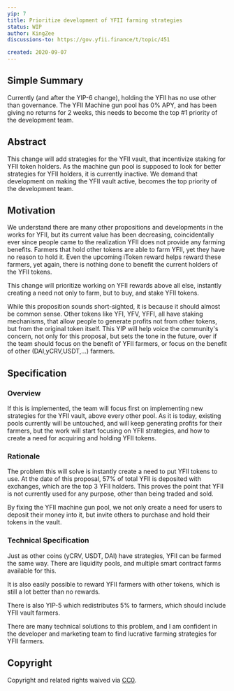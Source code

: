 ```yaml
---
yip: 7
title: Prioritize development of YFII farming strategies
status: WIP
author: KingZee
discussions-to: https://gov.yfii.finance/t/topic/451

created: 2020-09-07
---
```


<!--You can leave these HTML comments in your merged YIP and delete the visible duplicate text guides, they will not appear and may be helpful to refer to if you edit it again. This is the suggested template for new YIPs. Note that an YIP number will be assigned by an editor. When opening a pull request to submit your YIP, please use an abbreviated title in the filename, `yip-draft_title_abbrev.md`. The title should be 44 characters or less.-->

## Simple Summary
<!--"If you can't explain it simply, you don't understand it well enough." Simply describe the outcome the proposed changes intends to achieve. This should be non-technical and accessible to a casual community member.-->

Currently (and after the YIP-6 change), holding the YFII has no use other than governance. The YFII Machine gun pool has 0% APY, and has been giving no returns for 2 weeks, this needs to become the top #1 priority of the development team.

## Abstract
<!--A short (~200 word) description of the proposed change, the abstract should clearly describe the proposed change. This is what *will* be done if the YIP is implemented, not *why* it should be done or *how* it will be done. If the YIP proposes deploying a new contract, write, "we propose to deploy a new contract that will do x".-->

This change will add strategies for the YFII vault, that incentivize staking for YFII token holders. As the machine gun pool is supposed to look for better strategies for YFII holders, it is currently inactive. We demand that development on making the YFII vault active, becomes the top priority of the development team. 

## Motivation
<!--This is the problem statement. This is the *why* of the YIP. It should clearly explain *why* the current state of the protocol is inadequate.  It is critical that you explain *why* the change is needed, if the YIP proposes changing how something is calculated, you must address *why* the current calculation is innaccurate or wrong. This is not the place to describe how the YIP will address the issue!-->
We understand there are many other propositions and developments in the works for YFII, but its current value has been decreasing, coincidentally ever since people came to the realization YFII does not provide any farming benefits.
Farmers that hold other tokens are able to farm YFII, yet they have no reason to hold it. Even the upcoming iToken reward helps reward these farmers, yet again, there is nothing done to benefit the current holders of the YFII tokens.

This change will prioritize working on YFII rewards above all else, instantly creating a need not only to farm, but to buy, and stake YFII tokens. 

While this proposition sounds short-sighted, it is because it should almost be common sense. Other tokens like YFI, YFV, YFFI, all have staking mechanisms, that allow people to generate profits not from other tokens, but from the original token itself.
This YIP will help voice the community's concern, not only for this proposal, but sets the tone in the future, over if the team should focus on the benefit of YFII farmers, or focus on the benefit of other (DAI,yCRV,USDT,...) farmers.

## Specification
<!--The specification should describe the syntax and semantics of any new feature, there are five sections
1. Overview
2. Rationale
3. Technical Specification
4. Test Cases
5. Configurable Values
-->

### Overview
<!--This is a high level overview of *how* the YIP will solve the problem. The overview should clearly describe how the new feature will be implemented.-->

If this is implemented, the team will focus first on implementing new strategies for the YFII vault, above every other pool. As it is today, existing pools currently will be untouched, and will keep generating profits for their farmers, but the work will start focusing on YFII strategies, and how to create a need for acquiring and holding YFII tokens.

### Rationale
<!--This is where you explain the reasoning behind how you propose to solve the problem. Why did you propose to implement the change in this way, what were the considerations and trade-offs. The rationale fleshes out what motivated the design and why particular design decisions were made. It should describe alternate designs that were considered and related work. The rationale may also provide evidence of consensus within the community, and should discuss important objections or concerns raised during discussion.-->

The problem this will solve is instantly create a need to put YFII tokens to use. At the date of this proposal, 57% of total YFII is deposited with exchanges, which are the top 3 YFII holders. This proves the point that YFII is not currently used for any purpose, other than being traded and sold. 

By fixing the YFII machine gun pool, we not only create a need for users to deposit their money into it, but invite others to purchase and hold their tokens in the vault.

### Technical Specification
<!--The technical specification should outline the public API of the changes proposed. That is, changes to any of the interfaces YFII Finance currently exposes or the creations of new ones.-->

Just as other coins (yCRV, USDT, DAI) have strategies, YFII can be farmed the same way. There are liquidity pools, and multiple smart contract farms available for this.

It is also easily possible to reward YFII farmers with other tokens, which is still a lot better than no rewards. 

There is also YIP-5 which redistributes 5% to farmers, which should include YFII vault farmers.

There are many technical solutions to this problem, and I am confident in the developer and marketing team to find lucrative farming strategies for YFII farmers.

## Copyright
Copyright and related rights waived via [CC0](https://creativecommons.org/publicdomain/zero/1.0/).

